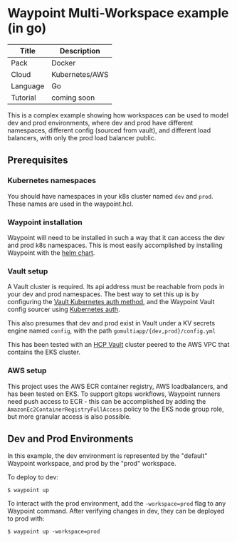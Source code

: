 # Waypoint Multi-Workspace example (in go)

| Title    | Description                                                                          |
| -------- | ------------------------------------------------------------------------------------ |
| Pack     | Docker                                                                               |
| Cloud    | Kubernetes/AWS                                                                       |
| Language | Go                                                                                   |
| Tutorial | coming soon                                                                          |

This is a complex example showing how workspaces can be used to model dev and prod environments, where dev and prod have different namespaces, different config (sourced from vault), and different load balancers, with only the prod load balancer public.


## Prerequisites
### Kubernetes namespaces

You should have namespaces in your k8s cluster named `dev` and `prod`. These names are used in the waypoint.hcl.

### Waypoint installation

Waypoint will need to be installed in such a way that it can access the dev and prod k8s namespaces. This is most easily accomplished by installing Waypoint with the [helm chart](https://www.Waypointproject.io/docs/kubernetes/helm-deploy).

### Vault setup

A Vault cluster is required. Its api address must be reachable from pods in your dev and prod namespaces. The best way to set this up is by configuring the [Vault Kubernetes auth method](https://www.vaultproject.io/docs/auth/kubernetes), and the Waypoint Vault config sourcer using [Kubernetes auth](https://www.Waypointproject.io/plugins/vault#kubernetes_role).

This also presumes that dev and prod exist in Vault under a KV secrets engine named `config`, with the path `gomultiapp/{dev,prod}/config.yml`

This has been tested with an [HCP Vault](https://cloud.hashicorp.com/#vault) cluster peered to the AWS VPC that contains the EKS cluster.

### AWS setup

This project uses the AWS ECR container registry, AWS loadbalancers, and has been tested on EKS. To support gitops workflows, Waypoint runners need push access to ECR - this can be accomplished by adding the `AmazonEc2ContainerRegistryFullAccess` policy to the EKS node group role, but more granular access is also possible.


## Dev and Prod Environments

In this example, the dev environment is represented by the "default" Waypoint workspace, and prod by the "prod" workspace.

To deploy to dev:

```shell-session
$ waypoint up
```

To interact with the prod environment, add the `-workspace=prod` flag to any Waypoint command. After verifying changes in dev,
they can be deployed to prod with:

```shell-session
$ waypoint up -workspace=prod
```

